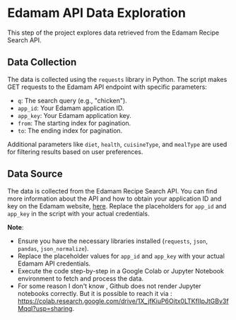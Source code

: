 # Edamam API Data Exploration

This step of the project explores data retrieved from the Edamam Recipe Search API.

## Data Collection

The data is collected using the `requests` library in Python. The script makes GET requests to the Edamam API endpoint with specific parameters:

- `q`: The search query (e.g., "chicken").
- `app_id`: Your Edamam application ID.
- `app_key`: Your Edamam application key.
- `from`: The starting index for pagination.
- `to`: The ending index for pagination.

Additional parameters like `diet`, `health`, `cuisineType`, and `mealType` are used for filtering results based on user preferences.

## Data Source

The data is collected from the Edamam Recipe Search API. You can find more information about the API and how to obtain your application ID and key on the Edamam website, [here](https://developer.edamam.com/edamam-docs-recipe-api). Replace the placeholders for `app_id` and `app_key` in the script with your actual credentials.

**Note**:

- Ensure you have the necessary libraries installed (`requests`, `json`, `pandas`, `json_normalize`).
- Replace the placeholder values for `app_id` and `app_key` with your actual Edamam API credentials.
- Execute the code step-by-step in a Google Colab or Jupyter Notebook environment to fetch and process the data.
- For some reason I don't know , Github does not render Jupyter notebooks correctly. But it is possible to reach it via : https://colab.research.google.com/drive/1X_jfKiuP6Oitx0LTKfIIpJtGBv3fMqqI?usp=sharing.